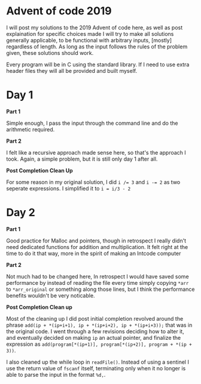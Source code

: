 # Advent of code 2019

I will post my solutions to the 2019 Advent of code here, as well as post explaination for specific choices made
I will try to make all solutions generally applicable, to be functional with arbitrary inputs, [mostly] regardless of length. As long as the input follows the rules of the problem given, these solutions should work.

Every program will be in C using the standard library. If I need to use extra header files they will all be provided and built myself.

# Day 1
__Part 1__

Simple enough, I pass the input through the command line and do the arithmetic required.

__Part 2__

I felt like a recursive approach made sense here, so that's the approach I took. Again, a simple problem, but it is still only day 1 after all.

__Post Completion Clean Up__

For some reason in my original solution, I did `i /= 3` and `i -= 2` as two seperate expressions. I simplified it to `i = i/3 - 2`

# Day 2
__Part 1__

Good practice for Malloc and pointers, though in retrospect I really didn't need dedicated functions for addition and multiplication. It felt right at the time to do it that way, more in the spirit of making an Intcode computer

__Part 2__

Not much had to be changed here, In retrospect I would have saved some performance by instead of reading the file every time simply copying `*arr` to `*arr_original` or something along those lines, but I think the performance benefits wouldn't be very noticable. 

__Post Completion Clean up__

Most of the cleaning up I did post initial completion revolved around the phrase `add(ip + *(ip+i+1), ip + *(ip+i+2), ip + *(ip+i+3));` that was in the original code. I went through a few revisions deciding how to alter it, and eventually decided on making `ip` an actual pointer, and finalize the expression as `add(program[*(ip+1)], program[*(ip+2)], program + *(ip + 3))`.

I also cleaned up the while loop in `readFile()`. Instead of using a sentinel I use the return value of `fscanf` itself, terminating only when it no longer is able to parse the input in the format `%d,`. 
